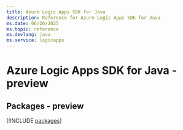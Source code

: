 ```yaml
---
title: Azure Logic Apps SDK for Java
description: Reference for Azure Logic Apps SDK for Java
ms.date: 06/20/2025
ms.topic: reference
ms.devlang: java
ms.service: logicapps
---
```

# Azure Logic Apps SDK for Java - preview
## Packages - preview
[!INCLUDE [packages](logic-apps-index.md)]